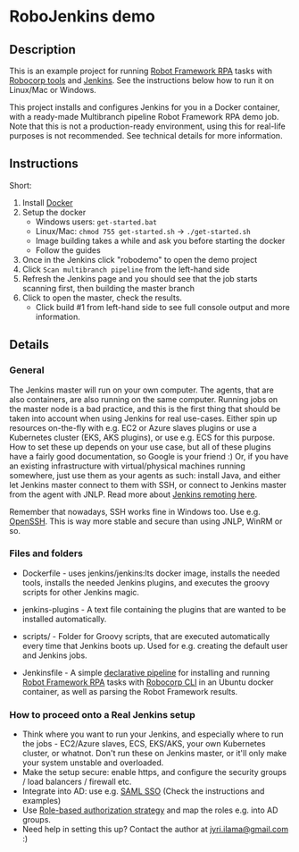 # RoboJenkins demo
## Description
This is an example project for running [Robot Framework RPA](https://robotframework.org/rpa/) tasks with [Robocorp tools](https://robocorp.com/docs/) and [Jenkins](https://www.jenkins.io/). See the instructions below how to run it on Linux/Mac or Windows.

This project installs and configures Jenkins for you in a Docker container, with a ready-made Multibranch pipeline Robot Framework RPA demo job. Note that this is not a production-ready environment, using this for real-life purposes is not recommended. See technical details for more information.

## Instructions
Short:
1. Install [Docker](https://docs.docker.com/get-docker/)
1. Setup the docker
   * Windows users: `get-started.bat`
   * Linux/Mac: `chmod 755 get-started.sh` ->  `./get-started.sh`
   * Image building takes a while and ask you before starting the docker
   * Follow the guides
1. Once in the Jenkins click "robodemo" to open the demo project
1. Click `Scan multibranch pipeline` from the left-hand side
1. Refresh the Jenkins page and you should see that the job starts scanning first, then building the master branch
1. Click to open the master, check the results. 
   * Click build #1 from left-hand side to see full console output and more information.

## Details
### General
The Jenkins master will run on your own computer. The agents, that are also containers, are also running on the same computer. Running jobs on the master node is a bad practice, and this is the first thing that should be taken into account when using Jenkins for real use-cases. Either spin up resources on-the-fly with e.g. EC2 or Azure slaves plugins or use a Kubernetes cluster (EKS, AKS plugins), or use e.g. ECS for this purpose. How to set these up depends on your use case, but all of these plugins have a fairly good documentation, so Google is your friend :) Or, if you have an existing infrastructure with virtual/physical machines running somewhere, just use them as your agents as such: install Java, and either let Jenkins master connect to them with SSH, or connect to Jenkins master from the agent with JNLP. Read more about [Jenkins remoting here](https://www.jenkins.io/projects/remoting/).

Remember that nowadays, SSH works fine in Windows too. Use e.g. [OpenSSH](https://docs.microsoft.com/en-us/windows-server/administration/openssh/openssh_install_firstuse). This is way more stable and secure than using JNLP, WinRM or so.

### Files and folders
- Dockerfile - uses jenkins/jenkins:lts docker image, installs the needed tools, installs the needed Jenkins plugins, and executes the groovy scripts for other Jenkins magic.
- jenkins-plugins - A text file containing the plugins that are wanted to be installed automatically.
- scripts/ - Folder for Groovy scripts, that are executed automatically every time that Jenkins boots up. Used for e.g. creating the default user and Jenkins jobs.

- Jenkinsfile - A simple [declarative pipeline](https://www.jenkins.io/doc/book/pipeline/syntax/#declarative-pipeline) for installing and running [Robot Framework RPA](https://robotframework.org/rpa/) tasks with [Robocorp CLI](https://robocorp.com/docs/product-manuals/robocorp-lab/robocorp-cli-manual) in an Ubuntu docker container, as well as parsing the Robot Framework results.

### How to proceed onto a Real Jenkins setup
- Think where you want to run your Jenkins, and especially where to run the jobs - EC2/Azure slaves, ECS, EKS/AKS, your own Kubernetes cluster, or whatnot. Don't run these on Jenkins master, or it'll only make your system unstable and overloaded.
- Make the setup secure: enable https, and configure the security groups / load balancers / firewall etc.
- Integrate into AD: use e.g. [SAML SSO](https://github.com/jenkinsci/saml-plugin) (Check the instructions and examples)
- Use [Role-based authorization strategy](https://plugins.jenkins.io/role-strategy/) and map the roles e.g. into AD groups.
- Need help in setting this up? Contact the author at jyri.ilama@gmail.com :)
